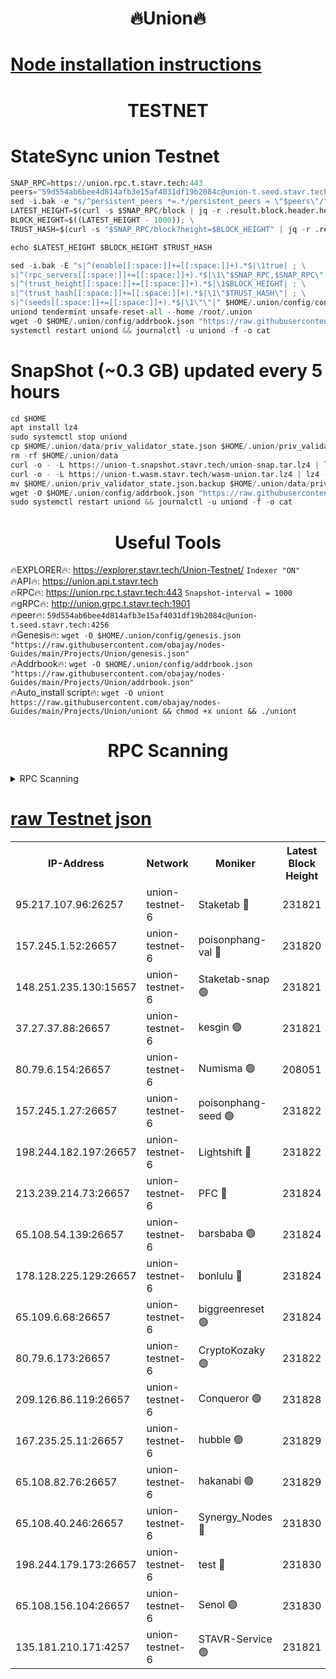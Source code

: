 <h1 align="center"> 🔥Union🔥</h1>

[Node installation instructions](https://github.com/obajay/nodes-Guides/tree/main/Projects/Union)
=

<h1 align="center"> TESTNET</h1>

# StateSync union Testnet
```python
SNAP_RPC=https://union.rpc.t.stavr.tech:443
peers="59d554ab6bee4d814afb3e15af4031df19b2084c@union-t.seed.stavr.tech:4256"
sed -i.bak -e "s/^persistent_peers *=.*/persistent_peers = \"$peers\"/" $HOME/.union/config/config.toml
LATEST_HEIGHT=$(curl -s $SNAP_RPC/block | jq -r .result.block.header.height); \
BLOCK_HEIGHT=$((LATEST_HEIGHT - 1000)); \
TRUST_HASH=$(curl -s "$SNAP_RPC/block?height=$BLOCK_HEIGHT" | jq -r .result.block_id.hash)

echo $LATEST_HEIGHT $BLOCK_HEIGHT $TRUST_HASH

sed -i.bak -E "s|^(enable[[:space:]]+=[[:space:]]+).*$|\1true| ; \
s|^(rpc_servers[[:space:]]+=[[:space:]]+).*$|\1\"$SNAP_RPC,$SNAP_RPC\"| ; \
s|^(trust_height[[:space:]]+=[[:space:]]+).*$|\1$BLOCK_HEIGHT| ; \
s|^(trust_hash[[:space:]]+=[[:space:]]+).*$|\1\"$TRUST_HASH\"| ; \
s|^(seeds[[:space:]]+=[[:space:]]+).*$|\1\"\"|" $HOME/.union/config/config.toml
uniond tendermint unsafe-reset-all --home /root/.union
wget -O $HOME/.union/config/addrbook.json "https://raw.githubusercontent.com/obajay/nodes-Guides/main/Projects/Union/addrbook.json"
systemctl restart uniond && journalctl -u uniond -f -o cat
```
# SnapShot (~0.3 GB) updated every 5 hours
```python
cd $HOME
apt install lz4
sudo systemctl stop uniond
cp $HOME/.union/data/priv_validator_state.json $HOME/.union/priv_validator_state.json.backup
rm -rf $HOME/.union/data
curl -o - -L https://union-t.snapshot.stavr.tech/union-snap.tar.lz4 | lz4 -c -d - | tar -x -C $HOME/.union --strip-components 2
curl -o - -L https://union-t.wasm.stavr.tech/wasm-union.tar.lz4 | lz4 -c -d - | tar -x -C $HOME/.union --strip-components 2
mv $HOME/.union/priv_validator_state.json.backup $HOME/.union/data/priv_validator_state.json
wget -O $HOME/.union/config/addrbook.json "https://raw.githubusercontent.com/obajay/nodes-Guides/main/Projects/Union/addrbook.json"
sudo systemctl restart uniond && journalctl -u uniond -f -o cat
```
 <h1 align="center"> Useful Tools</h1>
 
🔥EXPLORER🔥: https://explorer.stavr.tech/Union-Testnet/        `Indexer "ON"` \
🔥API🔥:      https://union.api.t.stavr.tech \
🔥RPC🔥:      https://union.rpc.t.stavr.tech:443              `Snapshot-interval = 1000` \
🔥gRPC🔥:     http://union.grpc.t.stavr.tech:1901 \
🔥peer🔥:     `59d554ab6bee4d814afb3e15af4031df19b2084c@union-t.seed.stavr.tech:4256` \
🔥Genesis🔥:     `wget -O $HOME/.union/config/genesis.json "https://raw.githubusercontent.com/obajay/nodes-Guides/main/Projects/Union/genesis.json"` \
🔥Addrbook🔥: ```wget -O $HOME/.union/config/addrbook.json "https://raw.githubusercontent.com/obajay/nodes-Guides/main/Projects/Union/addrbook.json"``` \
🔥Auto_install script🔥:  `wget -O uniont https://raw.githubusercontent.com/obajay/nodes-Guides/main/Projects/Union/uniont && chmod +x uniont && ./uniont`

<h1 align="center"> RPC Scanning</h1>

<details>
<summary>RPC Scanning</summary>

<h2 align="center"> We scan nodes in real time every 4 hours. And we provide the final result of RPC endpoints.
We cannot influence the operation of these nodes in any way. </h2>


```python
If Voting Power is higher than 0 --> then the Node is a validator of the network and may be subject to attack and be a potential threat to the chain.
```
```python
We marked such validators with a red symbol
```

</details>

[raw Testnet json](https://rpc-check.uniont.stavr.tech/uniont/rpc-uniont-result.json)
=



<table><tr><th>IP-Address</th><th>Network</th><th>Moniker</th><th>Latest Block Height</th><th>Earliest Block Height</th><th>Catching Up</th><th>Tx Index</th><th>Voting Power</th><th>Scan Time</th></tr><tr><td>95.217.107.96:26257</td><td>union-testnet-6</td><td>Staketab 🔴</td><td>231821</td><td>1</td><td>False</td><td>on</td><td>1000002</td><td>2024-02-28T19:27:58.775920702UTC</td></tr><tr><td>157.245.1.52:26657</td><td>union-testnet-6</td><td>poisonphang-val 🔴</td><td>231820</td><td>1</td><td>False</td><td>on</td><td>1000000</td><td>2024-02-28T19:27:59.376438738UTC</td></tr><tr><td>148.251.235.130:15657</td><td>union-testnet-6</td><td>Staketab-snap 🟢</td><td>231821</td><td>1</td><td>False</td><td>on</td><td>0</td><td>2024-02-28T19:27:59.938376554UTC</td></tr><tr><td>37.27.37.88:26657</td><td>union-testnet-6</td><td>kesgin 🟢</td><td>231821</td><td>1</td><td>False</td><td>on</td><td>0</td><td>2024-02-28T19:28:00.250222987UTC</td></tr><tr><td>80.79.6.154:26657</td><td>union-testnet-6</td><td>Numisma 🟢</td><td>208051</td><td>1</td><td>False</td><td>on</td><td>0</td><td>2024-02-28T19:28:04.805772467UTC</td></tr><tr><td>157.245.1.27:26657</td><td>union-testnet-6</td><td>poisonphang-seed 🟢</td><td>231822</td><td>1</td><td>False</td><td>on</td><td>0</td><td>2024-02-28T19:28:05.407379226UTC</td></tr><tr><td>198.244.182.197:26657</td><td>union-testnet-6</td><td>Lightshift 🔴</td><td>231822</td><td>1</td><td>False</td><td>on</td><td>1000000</td><td>2024-02-28T19:28:07.725419160UTC</td></tr><tr><td>213.239.214.73:26657</td><td>union-testnet-6</td><td>PFC 🔴</td><td>231824</td><td>1</td><td>False</td><td>on</td><td>1000001</td><td>2024-02-28T19:28:18.189139173UTC</td></tr><tr><td>65.108.54.139:26657</td><td>union-testnet-6</td><td>barsbaba 🟢</td><td>231824</td><td>1</td><td>False</td><td>on</td><td>0</td><td>2024-02-28T19:28:18.519565349UTC</td></tr><tr><td>178.128.225.129:26657</td><td>union-testnet-6</td><td>bonlulu 🔴</td><td>231824</td><td>1</td><td>False</td><td>on</td><td>1000000</td><td>2024-02-28T19:28:19.185070274UTC</td></tr><tr><td>65.109.6.68:26657</td><td>union-testnet-6</td><td>biggreenreset 🟢</td><td>231824</td><td>1</td><td>False</td><td>on</td><td>0</td><td>2024-02-28T19:28:19.525208639UTC</td></tr><tr><td>80.79.6.173:26657</td><td>union-testnet-6</td><td>CryptoKozaky 🟢</td><td>231822</td><td>1</td><td>False</td><td>on</td><td>0</td><td>2024-02-28T19:28:21.988063568UTC</td></tr><tr><td>209.126.86.119:26657</td><td>union-testnet-6</td><td>Conqueror 🟢</td><td>231828</td><td>1</td><td>False</td><td>on</td><td>0</td><td>2024-02-28T19:28:43.065801291UTC</td></tr><tr><td>167.235.25.11:26657</td><td>union-testnet-6</td><td>hubble 🟢</td><td>231829</td><td>1</td><td>False</td><td>on</td><td>0</td><td>2024-02-28T19:28:47.440193184UTC</td></tr><tr><td>65.108.82.76:26657</td><td>union-testnet-6</td><td>hakanabi 🟢</td><td>231829</td><td>1</td><td>False</td><td>on</td><td>0</td><td>2024-02-28T19:28:47.787942413UTC</td></tr><tr><td>65.108.40.246:26657</td><td>union-testnet-6</td><td>Synergy_Nodes 🔴</td><td>231830</td><td>1</td><td>False</td><td>on</td><td>1000001</td><td>2024-02-28T19:28:54.220028510UTC</td></tr><tr><td>198.244.179.173:26657</td><td>union-testnet-6</td><td>test 🔴</td><td>231830</td><td>1</td><td>False</td><td>on</td><td>1</td><td>2024-02-28T19:28:57.080801119UTC</td></tr><tr><td>65.108.156.104:26657</td><td>union-testnet-6</td><td>Senol 🟢</td><td>231830</td><td>1</td><td>False</td><td>on</td><td>0</td><td>2024-02-28T19:28:57.428306222UTC</td></tr><tr><td>135.181.210.171:4257</td><td>union-testnet-6</td><td>STAVR-Service 🟢</td><td>231821</td><td>231001</td><td>False</td><td>on</td><td>0</td><td>2024-02-28T19:27:59.692148771UTC</td></tr></table>
